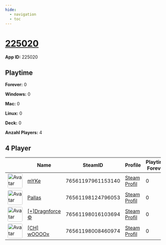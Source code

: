 ```yaml
---
hide:
  - navigation
  - toc
---
```

# <a href="https://steamdb.info/app/225020">225020</a>

**App ID:** 225020

## Playtime

**Forever:** 0

**Windows:** 0

**Mac:** 0

**Linux:** 0

**Deck:** 0

**Anzahl Players:** 4
## 4 Player

<table id="charts-table" class="display" style="width:100%">
            <thead>
                <tr>
                    <th></th>
                    <th>Name</th>
                    <th>SteamID</th>
                    <th>Profile</th>
                    <th>Playtime Forever</th>
                    <th>Windows</th>
                    <th>Mac</th>
                    <th>Linux</th>
                    <th>Deck</th>
                    <th>Last Played</th>
                    <th>Playtime 2 Weeks</th>
                </tr>
            </thead>
            <tbody>
        <tr>
<td><a href="https://steamcommunity.com/profiles/76561197961153140/" target="_blank"><img src="https://avatars.steamstatic.com/d5ef05cf3cb3602d3fe15216cf663b753c3b5b25_full.jpg" alt="Avatar" style="width:48px;height:48px;border-radius:4px;"></a></td><td><a href="/player/76561197961153140">mYKe</a></td><td>76561197961153140</td><td><a href="https://steamcommunity.com/profiles/76561197961153140/" target="_blank">Steam Profil</a></td><td>0</td><td>0</td><td>0</td><td>0</td><td>0</td><td>0</td><td></td></tr>
<tr>
<td><a href="https://steamcommunity.com/profiles/76561198124796053/" target="_blank"><img src="https://avatars.steamstatic.com/4630dfff0852bfa9ba5d90058491e1b218af8dd6_full.jpg" alt="Avatar" style="width:48px;height:48px;border-radius:4px;"></a></td><td><a href="/player/76561198124796053">Pallas</a></td><td>76561198124796053</td><td><a href="https://steamcommunity.com/profiles/76561198124796053/" target="_blank">Steam Profil</a></td><td>0</td><td>0</td><td>0</td><td>0</td><td>0</td><td>0</td><td></td></tr>
<tr>
<td><a href="https://steamcommunity.com/profiles/76561198016103694/" target="_blank"><img src="https://avatars.steamstatic.com/ec719d4ea83640827307ebd9848325256da2fe86_full.jpg" alt="Avatar" style="width:48px;height:48px;border-radius:4px;"></a></td><td><a href="/player/76561198016103694">[+]Dragnforce ©</a></td><td>76561198016103694</td><td><a href="https://steamcommunity.com/profiles/76561198016103694/" target="_blank">Steam Profil</a></td><td>0</td><td>0</td><td>0</td><td>0</td><td>0</td><td>0</td><td></td></tr>
<tr>
<td><a href="https://steamcommunity.com/id/argentavis-1/" target="_blank"><img src="https://avatars.steamstatic.com/63bfb68b2f8447915569c148441f4430019be790_full.jpg" alt="Avatar" style="width:48px;height:48px;border-radius:4px;"></a></td><td><a href="/player/76561198008460974">[CH] wOOOOx</a></td><td>76561198008460974</td><td><a href="https://steamcommunity.com/id/argentavis-1/" target="_blank">Steam Profil</a></td><td>0</td><td>0</td><td>0</td><td>0</td><td>0</td><td>0</td><td></td></tr>
</tbody>
</table>
